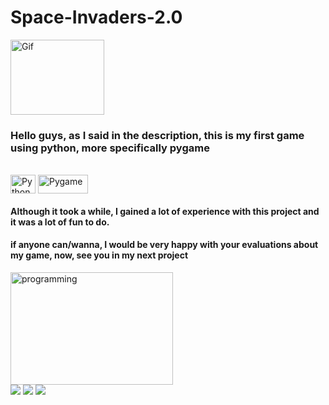 # Space-Invaders-2.0

<img align="center" alt="Gif" height="120" width="150" src="https://blog.sciencemuseum.org.uk/wp-content/uploads/2017/10/Space-Invaders.gif">

<h3>  Hello guys, as I said in the description, this is my first game using python, more specifically pygame </h3>
  
<div style="display: inline_block"><br>
  <img align="center" alt="Python" height="30" width="40" src="https://cdn.jsdelivr.net/gh/devicons/devicon/icons/python/python-original.svg">
  <img align="center" alt="Pygame" height="30" width="80" src="https://upload.wikimedia.org/wikipedia/commons/thumb/b/be/Pygame_logo.svg/1024px-Pygame_logo.svg.png">
</div>

<h4> Although it took a while, I gained a lot of experience with this project and it was a lot of fun to do. </h4>
<h4> if anyone can/wanna, I would be very happy with your evaluations about my game, now, see you in my next project </h4>

<img align="center" alt="programming" height="180" width="260" src="https://cdn.dribbble.com/users/1292677/screenshots/6139167/media/fcf7fd0c619bb87706533079240915f3.gif">
 
<div> 
  <a href="https://www.youtube.com/channel/UCh9rwu9ppi6SXea1haUBf2w" target="_blank"><img src="https://img.shields.io/badge/YouTube-FF0000?style=for-the-badge&logo=youtube&logoColor=white" target="_blank"></a>
  <a href="https://www.instagram.com/k1fernandes.melo/" target="_blank"><img src="https://img.shields.io/badge/-Instagram-%23E4405F?style=for-the-badge&logo=instagram&logoColor=white" target="_blank"></a>
  <a href = "K1fernandes.melo@gmail.com"><img src="https://img.shields.io/badge/-Gmail-%23333?style=for-the-badge&logo=gmail&logoColor=white" target="_blank"></a>
